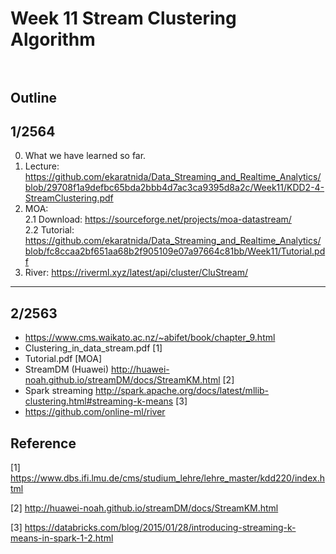 # Week 11 Stream Clustering Algorithm </br></br>
## Outline </br>

## 1/2564
0) What we have learned so far.
1) Lecture: https://github.com/ekaratnida/Data_Streaming_and_Realtime_Analytics/blob/29708f1a9defbc65bda2bbb4d7ac3ca9395d8a2c/Week11/KDD2-4-StreamClustering.pdf
2) MOA: <br>
   2.1 Download: https://sourceforge.net/projects/moa-datastream/ <br>
   2.2 Tutorial: https://github.com/ekaratnida/Data_Streaming_and_Realtime_Analytics/blob/fc8ccaa2bf651aa68b2f905109e07a97664c81bb/Week11/Tutorial.pdf <br>
3) River: https://riverml.xyz/latest/api/cluster/CluStream/

---

## 2/2563
- https://www.cms.waikato.ac.nz/~abifet/book/chapter_9.html
- Clustering_in_data_stream.pdf [1]
- Tutorial.pdf [MOA]
- StreamDM (Huawei) http://huawei-noah.github.io/streamDM/docs/StreamKM.html [2]
- Spark streaming http://spark.apache.org/docs/latest/mllib-clustering.html#streaming-k-means [3]
- https://github.com/online-ml/river


## Reference

[1] https://www.dbs.ifi.lmu.de/cms/studium_lehre/lehre_master/kdd220/index.html

[2] http://huawei-noah.github.io/streamDM/docs/StreamKM.html

[3] https://databricks.com/blog/2015/01/28/introducing-streaming-k-means-in-spark-1-2.html

